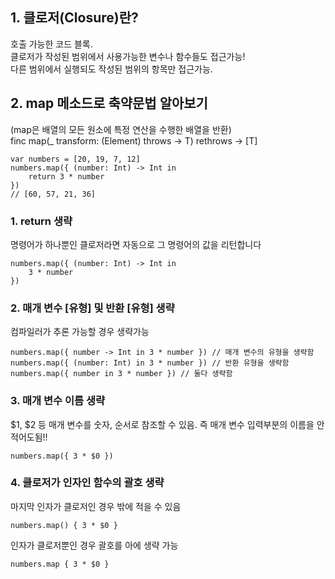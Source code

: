 ## 1. 클로저(Closure)란?
호출 가능한 코드 블록.  
클로저가 작성된 범위에서 사용가능한 변수나 함수들도 접근가능!  
다른 범위에서 실행되도 작성된 범위의 항목만 접근가능.

## 2. map 메소드로 축약문법 알아보기
(map은 배열의 모든 원소에 특정 연산을 수행한 배열을 반환)  
finc map<T>(_ transform: (Element) throws -> T) rethrows -> [T]
~~~
var numbers = [20, 19, 7, 12]
numbers.map({ (number: Int) -> Int in
    return 3 * number
})
// [60, 57, 21, 36]
~~~
### 1. return 생략
명령어가 하나뿐인 클로저라면 자동으로 그 명령어의 값을 리턴합니다
~~~
numbers.map({ (number: Int) -> Int in
    3 * number
})
~~~
### 2. 매개 변수 [유형] 및 반환 [유형] 생략
컴파일러가 추론 가능할 경우 생략가능
~~~
numbers.map({ number -> Int in 3 * number }) // 매개 변수의 유형을 생략함
numbers.map({ (number: Int) in 3 * number }) // 반환 유형을 생략함
numbers.map({ number in 3 * number }) // 둘다 생략함
~~~
### 3. 매개 변수 이름 생략
$1, $2 등 매개 변수를 숫자, 순서로 참조할 수 있음.
즉 매개 변수 입력부분의 이름을 안적어도됨!!
~~~
numbers.map({ 3 * $0 })
~~~
### 4. 클로저가 인자인 함수의 괄호 생략
마지막 인자가 클로저인 경우 밖에 적을 수 있음
~~~
numbers.map() { 3 * $0 }
~~~
인자가 클로저뿐인 경우 괄호를 아에 생략 가능
~~~
numbers.map { 3 * $0 }
~~~
